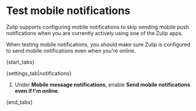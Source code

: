 # Test mobile notifications

Zulip supports configuring mobile notifications to skip sending mobile
push notifications when you are currently actively using one of the
Zulip apps.

When testing mobile notifications, you should make sure Zulip is
configured to send mobile notifications even when you're online.

{start_tabs}

{settings_tab|notifications}

1. Under **Mobile message notifications**, enable
   **Send mobile notifications even if I'm online**.

{end_tabs}
